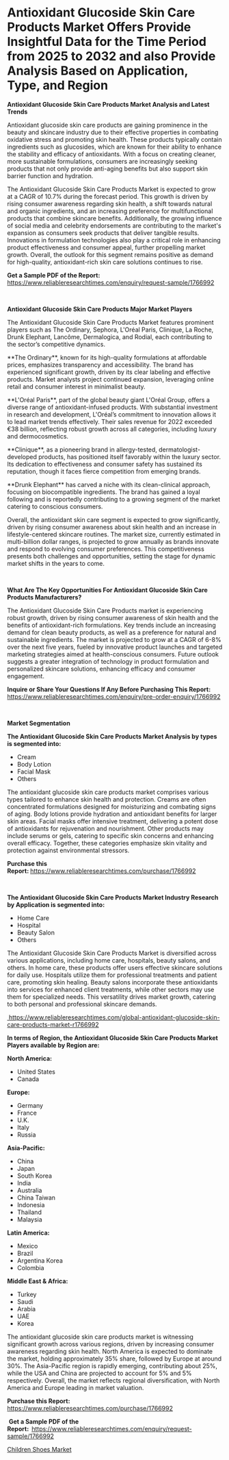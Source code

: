 <p><h1>Antioxidant Glucoside Skin Care Products Market Offers Provide Insightful Data for the Time Period from 2025 to 2032 and also Provide Analysis Based on Application, Type, and Region</h1></p><p><strong>Antioxidant Glucoside Skin Care Products Market Analysis and Latest Trends</strong></p>
<p><p>Antioxidant glucoside skin care products are gaining prominence in the beauty and skincare industry due to their effective properties in combating oxidative stress and promoting skin health. These products typically contain ingredients such as glucosides, which are known for their ability to enhance the stability and efficacy of antioxidants. With a focus on creating cleaner, more sustainable formulations, consumers are increasingly seeking products that not only provide anti-aging benefits but also support skin barrier function and hydration.</p><p>The Antioxidant Glucoside Skin Care Products Market is expected to grow at a CAGR of 10.7% during the forecast period. This growth is driven by rising consumer awareness regarding skin health, a shift towards natural and organic ingredients, and an increasing preference for multifunctional products that combine skincare benefits. Additionally, the growing influence of social media and celebrity endorsements are contributing to the market's expansion as consumers seek products that deliver tangible results. Innovations in formulation technologies also play a critical role in enhancing product effectiveness and consumer appeal, further propelling market growth. Overall, the outlook for this segment remains positive as demand for high-quality, antioxidant-rich skin care solutions continues to rise.</p></p>
<p><strong>Get a Sample PDF of the Report:&nbsp;</strong> <a href="https://www.reliableresearchtimes.com/enquiry/request-sample/1766992?utm_campaign=2180&utm_medium=2&utm_source=Github&utm_content=ia&utm_term=05042025&utm_id=antioxidant-glucoside-skin-care-products">https://www.reliableresearchtimes.com/enquiry/request-sample/1766992</a></p>
<p>&nbsp;</p>
<p><strong>Antioxidant Glucoside Skin Care Products Major Market Players</strong></p>
<p><p>The Antioxidant Glucoside Skin Care Products Market features prominent players such as The Ordinary, Sephora, L'Oréal Paris, Clinique, La Roche, Drunk Elephant, Lancôme, Dermalogica, and Rodial, each contributing to the sector’s competitive dynamics. </p><p>**The Ordinary**, known for its high-quality formulations at affordable prices, emphasizes transparency and accessibility. The brand has experienced significant growth, driven by its clear labeling and effective products. Market analysts project continued expansion, leveraging online retail and consumer interest in minimalist beauty.</p><p>**L'Oréal Paris**, part of the global beauty giant L'Oréal Group, offers a diverse range of antioxidant-infused products. With substantial investment in research and development, L'Oréal’s commitment to innovation allows it to lead market trends effectively. Their sales revenue for 2022 exceeded €38 billion, reflecting robust growth across all categories, including luxury and dermocosmetics.</p><p>**Clinique**, as a pioneering brand in allergy-tested, dermatologist-developed products, has positioned itself favorably within the luxury sector. Its dedication to effectiveness and consumer safety has sustained its reputation, though it faces fierce competition from emerging brands.</p><p>**Drunk Elephant** has carved a niche with its clean-clinical approach, focusing on biocompatible ingredients. The brand has gained a loyal following and is reportedly contributing to a growing segment of the market catering to conscious consumers.</p><p>Overall, the antioxidant skin care segment is expected to grow significantly, driven by rising consumer awareness about skin health and an increase in lifestyle-centered skincare routines. The market size, currently estimated in multi-billion dollar ranges, is projected to grow annually as brands innovate and respond to evolving consumer preferences. This competitiveness presents both challenges and opportunities, setting the stage for dynamic market shifts in the years to come.</p></p>
<p>&nbsp;</p>
<p><strong>What Are The Key Opportunities For Antioxidant Glucoside Skin Care Products Manufacturers?</strong></p>
<p><p>The Antioxidant Glucoside Skin Care Products market is experiencing robust growth, driven by rising consumer awareness of skin health and the benefits of antioxidant-rich formulations. Key trends include an increasing demand for clean beauty products, as well as a preference for natural and sustainable ingredients. The market is projected to grow at a CAGR of 6-8% over the next five years, fueled by innovative product launches and targeted marketing strategies aimed at health-conscious consumers. Future outlook suggests a greater integration of technology in product formulation and personalized skincare solutions, enhancing efficacy and consumer engagement.</p></p>
<p><strong>Inquire or Share Your Questions If Any Before Purchasing This Report:</strong> <a href="https://www.reliableresearchtimes.com/enquiry/pre-order-enquiry/1766992?utm_campaign=2180&utm_medium=2&utm_source=Github&utm_content=ia&utm_term=05042025&utm_id=antioxidant-glucoside-skin-care-products">https://www.reliableresearchtimes.com/enquiry/pre-order-enquiry/1766992</a></p>
<p>&nbsp;</p>
<p><strong>Market Segmentation</strong></p>
<p><strong>The Antioxidant Glucoside Skin Care Products Market Analysis by types is segmented into:</strong></p>
<p><ul><li>Cream</li><li>Body Lotion</li><li>Facial Mask</li><li>Others</li></ul></p>
<p><p>The antioxidant glucoside skin care products market comprises various types tailored to enhance skin health and protection. Creams are often concentrated formulations designed for moisturizing and combating signs of aging. Body lotions provide hydration and antioxidant benefits for larger skin areas. Facial masks offer intensive treatment, delivering a potent dose of antioxidants for rejuvenation and nourishment. Other products may include serums or gels, catering to specific skin concerns and enhancing overall efficacy. Together, these categories emphasize skin vitality and protection against environmental stressors.</p></p>
<p><strong>Purchase this Report:&nbsp;</strong><a href="https://www.reliableresearchtimes.com/purchase/1766992?utm_campaign=2180&utm_medium=2&utm_source=Github&utm_content=ia&utm_term=05042025&utm_id=antioxidant-glucoside-skin-care-products">https://www.reliableresearchtimes.com/purchase/1766992</a></p>
<p>&nbsp;</p>
<p><strong>The Antioxidant Glucoside Skin Care Products Market Industry Research by Application is segmented into:</strong></p>
<p><ul><li>Home Care</li><li>Hospital</li><li>Beauty Salon</li><li>Others</li></ul></p>
<p><p>The Antioxidant Glucoside Skin Care Products Market is diversified across various applications, including home care, hospitals, beauty salons, and others. In home care, these products offer users effective skincare solutions for daily use. Hospitals utilize them for professional treatments and patient care, promoting skin healing. Beauty salons incorporate these antioxidants into services for enhanced client treatments, while other sectors may use them for specialized needs. This versatility drives market growth, catering to both personal and professional skincare demands.</p></p>
<p><a href="https://www.reliableresearchtimes.com/global-antioxidant-glucoside-skin-care-products-market-r1766992?utm_campaign=2180&utm_medium=2&utm_source=Github&utm_content=ia&utm_term=05042025&utm_id=antioxidant-glucoside-skin-care-products">&nbsp;https://www.reliableresearchtimes.com/global-antioxidant-glucoside-skin-care-products-market-r1766992</a></p>
<p><strong>In terms of Region, the Antioxidant Glucoside Skin Care Products Market Players available by Region are:</strong></p>
<p>
    <p> <strong> North America: </strong>
        <ul>
            <li>United States</li>
            <li>Canada</li>
        </ul>
        </p> 
    <p> <strong> Europe: </strong>
        <ul>
            <li>Germany</li>
            <li>France</li>
            <li>U.K.</li>
            <li>Italy</li>
            <li>Russia</li>
        </ul>
        </p> 
    <p> <strong> Asia-Pacific: </strong>
        <ul>
            <li>China</li>
            <li>Japan</li>
            <li>South Korea</li>
            <li>India</li>
            <li>Australia</li>
            <li>China Taiwan</li>
            <li>Indonesia</li>
            <li>Thailand</li>
            <li>Malaysia</li>
        </ul>
        </p> 
    <p> <strong> Latin America: </strong>
        <ul>
            <li>Mexico</li>
            <li>Brazil</li>
            <li>Argentina Korea</li>
            <li>Colombia</li>
        </ul>
        </p> 
    <p> <strong> Middle East & Africa: </strong>
        <ul>
            <li>Turkey</li>
            <li>Saudi</li>
            <li>Arabia</li>
            <li>UAE</li>
            <li>Korea</li>
        </ul>
    </p>
    </p>
<p><p>The antioxidant glucoside skin care products market is witnessing significant growth across various regions, driven by increasing consumer awareness regarding skin health. North America is expected to dominate the market, holding approximately 35% share, followed by Europe at around 30%. The Asia-Pacific region is rapidly emerging, contributing about 25%, while the USA and China are projected to account for 5% and 5% respectively. Overall, the market reflects regional diversification, with North America and Europe leading in market valuation.</p></p>
<p><strong>Purchase this Report: </strong><a href="https://www.reliableresearchtimes.com/purchase/1766992?utm_campaign=2180&utm_medium=2&utm_source=Github&utm_content=ia&utm_term=05042025&utm_id=antioxidant-glucoside-skin-care-products">https://www.reliableresearchtimes.com/purchase/1766992</a></p>
<p>&nbsp;<strong>Get a Sample PDF of the Report:&nbsp;&nbsp;</strong><a href="https://www.reliableresearchtimes.com/enquiry/request-sample/1766992?utm_campaign=2180&utm_medium=2&utm_source=Github&utm_content=ia&utm_term=05042025&utm_id=antioxidant-glucoside-skin-care-products">https://www.reliableresearchtimes.com/enquiry/request-sample/1766992</a></p>
<p><strong></strong></p>
<p><p><a href="https://github.com/lindaopodray/Market-Research-Report-List-1/blob/main/children-shoes-market.md?utm_campaign=2180&utm_medium=2&utm_source=Github&utm_content=ia&utm_term=05042025&utm_id=antioxidant-glucoside-skin-care-products">Children Shoes Market</a></p></p>
